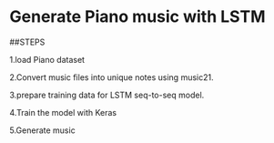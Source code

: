 # Generate Piano music with LSTM

##STEPS

1.load Piano dataset

2.Convert music files into unique notes using music21.

3.prepare training data for LSTM seq-to-seq model.

4.Train the model with Keras

5.Generate music
